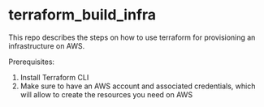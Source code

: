 # terraform_build_infra
This repo describes the steps on how to use terraform for provisioning an infrastructure on AWS. 

Prerequisites: 
  1. Install Terraform CLI
  2. Make sure to have an AWS account and associated credentials, which will allow to create the resources you need on AWS
  
  

